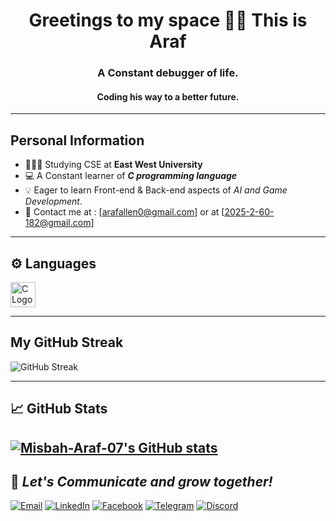 # <h1 align="center">   Greetings to my space 🙋‍♂️ This is **Araf**  </h1> 

<h3 align="center"> A Constant debugger of life. </h3> 
<h4 align="center"> Coding his way to a better future.  </h4>

---
##  <h2 align="left">Personal Information </h2>

-  👩🏻‍💻  Studying CSE  at **East West University** 
-  💻  A Constant learner of ***C programming language***
-  💡  Eager to learn Front-end & Back-end aspects of *AI and Game Development*.
-  💬 Contact me at : [arafallen0@gmail.com] or at [2025-2-60-182@gmail.com]

---

## ⚙️ Languages 


<img src="https://upload.wikimedia.org/wikipedia/commons/1/18/C_Programming_Language.svg" alt="C Logo" width="40"/>



---
## My GitHub Streak 

![GitHub Streak](https://streak-stats.demolab.com?user=Misbah-Araf-07&theme=radical)


---







## 📈 GitHub Stats


[![Misbah-Araf-07's GitHub stats](https://github-readme-stats.vercel.app/api?username=Misbah-Araf-07&show_icons=true&theme=tokyonight)](https://github.com/Misbah-Araf-07/github-readme-stats)
---


## 🤝  *Let's Communicate and grow together!*


[![Email](https://img.shields.io/badge/Email-D14836?style=for-the-badge&logo=gmail&logoColor=white)](mailto:arafallen0@gmail.com) 
[![LinkedIn](https://img.shields.io/badge/LinkedIn-0A66C2?style=for-the-badge&logo=linkedin&logoColor=white)](https://www.linkedin.com/in/m-a-araf/)
[![Facebook](https://img.shields.io/badge/Facebook-1877F2?style=for-the-badge&logo=facebook&logoColor=white)](https://www.facebook.com/araf.allen.77)
[![Telegram](https://img.shields.io/badge/Telegram-2CA5E0?style=for-the-badge&logo=telegram&logoColor=white)](https://t.me/Misbah_Ahmed_Araf)
[![Discord](https://img.shields.io/badge/Discord-5865F2?style=for-the-badge&logo=discord&logoColor=white)](https://discordapp.com/users/blitz.araf.52)


